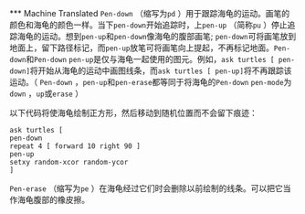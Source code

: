 ﻿*** Machine Translated
`Pen-down` （缩写为`pd` ）用于跟踪海龟的运动。画笔的颜色和海龟的颜色一样。当下`pen-down`开始追踪时，上`pen-up` （简称`pu` ）停止追踪海龟的运动。想到`pen-up`和`pen-down`像海龟的腹部画笔; `pen-down`可将画笔放到地面上，留下路径标记，而`pen-up`放笔可将画笔向上提起，不再标记地面。`Pen-down`和`Pen-down` `pen-up`是仅与海龟一起使用的图元。例如，`ask turtles [ pen-down]`将开始从海龟的运动中画图线条，而`ask turtles [ pen-up]`将不再跟踪该运动。（ `Pen-down` ，`pen-up`和`pen-erase`都等同于将海龟的`Pen-down` `pen-mode`为`down` ，`up`或`erase` ）

以下代码将使海龟绘制正方形，然后移动到随机位置而不会留下痕迹：


    ask turtles [
    pen-down
    repeat 4 [ forward 10 right 90 ]
    pen-up
    setxy random-xcor random-ycor
    ]


`Pen-erase` （缩写为`pe` ）在海龟经过它们时会删除以前绘制的线条。可以把它当作海龟腹部的橡皮擦。